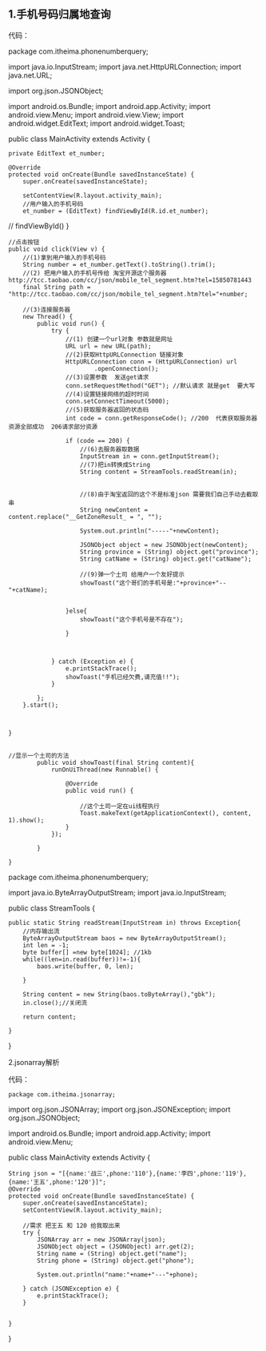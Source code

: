 ## 1.手机号码归属地查询 ##

代码：
	

package com.itheima.phonenumberquery;

import java.io.InputStream;
import java.net.HttpURLConnection;
import java.net.URL;

import org.json.JSONObject;

import android.os.Bundle;
import android.app.Activity;
import android.view.Menu;
import android.view.View;
import android.widget.EditText;
import android.widget.Toast;

public class MainActivity extends Activity {

	
	private EditText et_number;

	@Override
	protected void onCreate(Bundle savedInstanceState) {
		super.onCreate(savedInstanceState);
		
		setContentView(R.layout.activity_main);
		//用户输入的手机号码 
		et_number = (EditText) findViewById(R.id.et_number);
		
//		findViewById()
	}

	//点击按钮
	public void click(View v) {
		//(1)拿到用户输入的手机号码  
		String number = et_number.getText().toString().trim();
		//(2) 把用户输入的手机号传给 淘宝开源这个服务器  http://tcc.taobao.com/cc/json/mobile_tel_segment.htm?tel=15850781443
		final String path = "http://tcc.taobao.com/cc/json/mobile_tel_segment.htm?tel="+number;
		
		//(3)连接服务器 
		new Thread() {
			public void run() {
				try {
					//(1) 创建一个url对象 参数就是网址 
					URL url = new URL(path);
					//(2)获取HttpURLConnection 链接对象
					HttpURLConnection conn = (HttpURLConnection) url
							.openConnection();
					//(3)设置参数  发送get请求
					conn.setRequestMethod("GET"); //默认请求 就是get  要大写
					//(4)设置链接网络的超时时间 
					conn.setConnectTimeout(5000);
					//(5)获取服务器返回的状态码 
					int code = conn.getResponseCode(); //200  代表获取服务器资源全部成功  206请求部分资源    
					
					if (code == 200) {
						//(6)去服务器取数据  
						InputStream in = conn.getInputStream();
						//(7)把in转换成String 
						String content = StreamTools.readStream(in);
						
						
						//(8)由于淘宝返回的这个不是标准json 需要我们自己手动去截取串
						String newContent = content.replace("__GetZoneResult_ = ", "");
						
						System.out.println("-----"+newContent);
						
						JSONObject object = new JSONObject(newContent);
						String province = (String) object.get("province");
						String catName = (String) object.get("catName");
						
						//(9)弹一个土司 给用户一个友好提示 
						showToast("这个哥们的手机号是:"+province+"--"+catName);
						
						
					}else{
						showToast("这个手机号是不存在");
						
					}
						
						

				} catch (Exception e) {
					e.printStackTrace();
					showToast("手机已经欠费,请充值!!");
				}

			};
		}.start();
		
		

	}
	
	
	//显示一个土司的方法
			public void showToast(final String content){
				runOnUiThread(new Runnable() {
					
					@Override
					public void run() {
					
						//这个土司一定在ui线程执行
						Toast.makeText(getApplicationContext(), content, 1).show();
					}
				});
				
			}

	}




package com.itheima.phonenumberquery;

import java.io.ByteArrayOutputStream;
import java.io.InputStream;

public class StreamTools {

	
	public static String readStream(InputStream in) throws Exception{
		//内存输出流 
		ByteArrayOutputStream baos = new ByteArrayOutputStream();
		int len = -1;
		byte buffer[] =new byte[1024]; //1kb
		while((len=in.read(buffer))!=-1){
			baos.write(buffer, 0, len);
			
		}
		
		String content = new String(baos.toByteArray(),"gbk");
		in.close();//关闭流  
		
		return content;
		
	}
	
}




2.jsonarray解析


代码：

	package com.itheima.jsonarray;

import org.json.JSONArray;
import org.json.JSONException;
import org.json.JSONObject;

import android.os.Bundle;
import android.app.Activity;
import android.view.Menu;

public class MainActivity extends Activity {

	
	String json = "[{name:'战三',phone:'110'},{name:'李四',phone:'119'},{name:'王五',phone:'120'}]";
	@Override
	protected void onCreate(Bundle savedInstanceState) {
		super.onCreate(savedInstanceState);
		setContentView(R.layout.activity_main);
		
		//需求 把王五 和 120 给我取出来 
		try {
			JSONArray arr = new JSONArray(json);
			JSONObject object = (JSONObject) arr.get(2);
			String name = (String) object.get("name");
			String phone = (String) object.get("phone");
			
			System.out.println("name:"+name+"---"+phone);
			
		} catch (JSONException e) {
			e.printStackTrace();
		}
		
		
	}

	

}

	